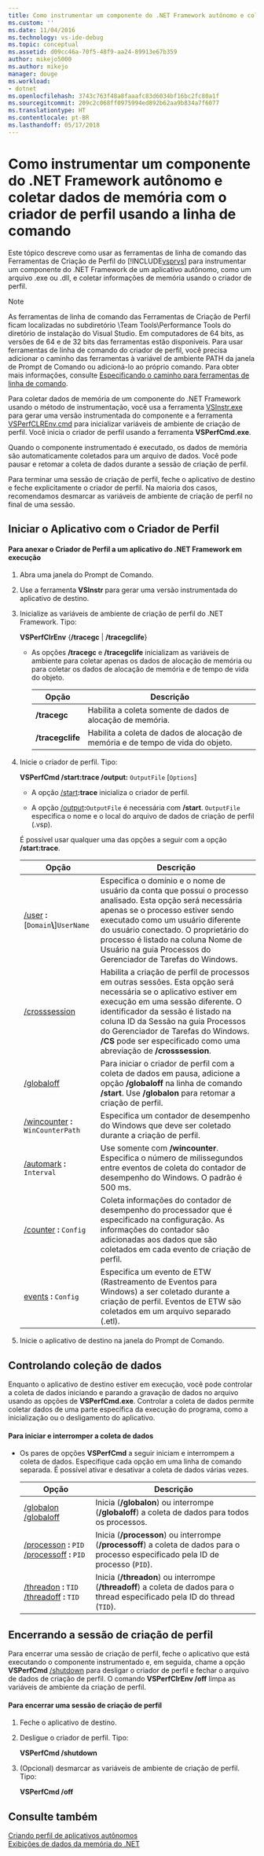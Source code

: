 ```yaml
---
title: Como instrumentar um componente do .NET Framework autônomo e coletar dados de memória com o criador de perfil usando a linha de comando | Microsoft Docs
ms.custom: ''
ms.date: 11/04/2016
ms.technology: vs-ide-debug
ms.topic: conceptual
ms.assetid: d09cc46a-70f5-48f9-aa24-89913e67b359
author: mikejo5000
ms.author: mikejo
manager: douge
ms.workload:
- dotnet
ms.openlocfilehash: 3743c763f48a8faaafc83d6034bf16bc2fc80a1f
ms.sourcegitcommit: 209c2c068ff0975994ed892b62aa9b834a7f6077
ms.translationtype: HT
ms.contentlocale: pt-BR
ms.lasthandoff: 05/17/2018
---
```

# <a name="how-to-instrument-a-stand-alone-net-framework-component-and-collect-memory-data-with-the-profiler-by-using-the-command-line"></a>Como instrumentar um componente do .NET Framework autônomo e coletar dados de memória com o criador de perfil usando a linha de comando
Este tópico descreve como usar as ferramentas de linha de comando das Ferramentas de Criação de Perfil do [!INCLUDE[vsprvs](../code-quality/includes/vsprvs_md.md)] para instrumentar um componente do .NET Framework de um aplicativo autônomo, como um arquivo .exe ou .dll, e coletar informações de memória usando o criador de perfil.  
  
> [!NOTE]
>  As ferramentas de linha de comando das Ferramentas de Criação de Perfil ficam localizadas no subdiretório \Team Tools\Performance Tools do diretório de instalação do Visual Studio. Em computadores de 64 bits, as versões de 64 e de 32 bits das ferramentas estão disponíveis. Para usar ferramentas de linha de comando do criador de perfil, você precisa adicionar o caminho das ferramentas à variável de ambiente PATH da janela de Prompt de Comando ou adicioná-lo ao próprio comando. Para obter mais informações, consulte [Especificando o caminho para ferramentas de linha de comando](../profiling/specifying-the-path-to-profiling-tools-command-line-tools.md).  
  
 Para coletar dados de memória de um componente do .NET Framework usando o método de instrumentação, você usa a ferramenta [VSInstr.exe](../profiling/vsinstr.md) para gerar uma versão instrumentada do componente e a ferramenta [VSPerfCLREnv.cmd](../profiling/vsperfclrenv.md) para inicializar variáveis de ambiente de criação de perfil. Você inicia o criador de perfil usando a ferramenta **VSPerfCmd.exe**.  
  
 Quando o componente instrumentado é executado, os dados de memória são automaticamente coletados para um arquivo de dados. Você pode pausar e retomar a coleta de dados durante a sessão de criação de perfil.  
  
 Para terminar uma sessão de criação de perfil, feche o aplicativo de destino e feche explicitamente o criador de perfil. Na maioria dos casos, recomendamos desmarcar as variáveis de ambiente de criação de perfil no final de uma sessão.  
  
## <a name="starting-the-application-with-the-profiler"></a>Iniciar o Aplicativo com o Criador de Perfil  
  
#### <a name="to-attach-the-profiler-to-a-running-net-framework-application"></a>Para anexar o Criador de Perfil a um aplicativo do .NET Framework em execução  
  
1.  Abra uma janela do Prompt de Comando.  
  
2.  Use a ferramenta **VSInstr** para gerar uma versão instrumentada do aplicativo de destino.  
  
3.  Inicialize as variáveis de ambiente de criação de perfil do .NET Framework. Tipo:  
  
     **VSPerfClrEnv** {**/tracegc** &#124; **/tracegclife**}  
  
    -   As opções **/tracegc** e **/tracegclife** inicializam as variáveis de ambiente para coletar apenas os dados de alocação de memória ou para coletar os dados de alocação de memória e de tempo de vida do objeto.  
  
        |Opção|Descrição|  
        |------------|-----------------|  
        |**/tracegc**|Habilita a coleta somente de dados de alocação de memória.|  
        |**/tracegclife**|Habilita a coleta de dados de alocação de memória e de tempo de vida do objeto.|  
  
4.  Inicie o criador de perfil. Tipo:  
  
     **VSPerfCmd /start:trace /output:** `OutputFile` [`Options`]  
  
    -   A opção [/start](../profiling/start.md)**:trace** inicializa o criador de perfil.  
  
    -   A opção [/output](../profiling/output.md)**:**`OutputFile` é necessária com **/start**. `OutputFile` especifica o nome e o local do arquivo de dados de criação de perfil (.vsp).  
  
     É possível usar qualquer uma das opções a seguir com a opção **/start:trace**.  
  
    |Opção|Descrição|  
    |------------|-----------------|  
    |[/user](../profiling/user-vsperfcmd.md) **:**[`Domain`**\\**]`UserName`|Especifica o domínio e o nome de usuário da conta que possui o processo analisado. Esta opção será necessária apenas se o processo estiver sendo executado como um usuário diferente do usuário conectado. O proprietário do processo é listado na coluna Nome de Usuário na guia Processos do Gerenciador de Tarefas do Windows.|  
    |[/crosssession](../profiling/crosssession.md)|Habilita a criação de perfil de processos em outras sessões. Esta opção será necessária se o aplicativo estiver em execução em uma sessão diferente. O identificador da sessão é listado na coluna ID da Sessão na guia Processos do Gerenciador de Tarefas do Windows. **/CS** pode ser especificado como uma abreviação de **/crosssession**.|  
    |[/globaloff](../profiling/globalon-and-globaloff.md)|Para iniciar o criador de perfil com a coleta de dados em pausa, adicione a opção **/globaloff** na linha de comando **/start**. Use **/globalon** para retomar a criação de perfil.|  
    |[/wincounter](../profiling/wincounter.md) **:** `WinCounterPath`|Especifica um contador de desempenho do Windows que deve ser coletado durante a criação de perfil.|  
    |[/automark](../profiling/automark.md) **:** `Interval`|Use somente com **/wincounter**. Especifica o número de milissegundos entre eventos de coleta do contador de desempenho do Windows. O padrão é 500 ms.|  
    |[/counter](../profiling/counter.md) **:** `Config`|Coleta informações do contador de desempenho do processador que é especificado na configuração. As informações do contador são adicionadas aos dados que são coletados em cada evento de criação de perfil.|  
    |[events](../profiling/events-vsperfcmd.md) **:** `Config`|Especifica um evento de ETW (Rastreamento de Eventos para Windows) a ser coletado durante a criação de perfil. Eventos de ETW são coletados em um arquivo separado (.etl).|  
  
5.  Inicie o aplicativo de destino na janela do Prompt de Comando.  
  
## <a name="controlling-data-collection"></a>Controlando coleção de dados  
 Enquanto o aplicativo de destino estiver em execução, você pode controlar a coleta de dados iniciando e parando a gravação de dados no arquivo usando as opções de **VSPerfCmd.exe**. Controlar a coleta de dados permite coletar dados de uma parte específica da execução do programa, como a inicialização ou o desligamento do aplicativo.  
  
#### <a name="to-start-and-stop-data-collection"></a>Para iniciar e interromper a coleta de dados  
  
-   Os pares de opções **VSPerfCmd** a seguir iniciam e interrompem a coleta de dados. Especifique cada opção em uma linha de comando separada. É possível ativar e desativar a coleta de dados várias vezes.  
  
    |Opção|Descrição|  
    |------------|-----------------|  
    |[/globalon](../profiling/globalon-and-globaloff.md) [/globaloff](../profiling/globalon-and-globaloff.md)|Inicia (**/globalon**) ou interrompe (**/globaloff**) a coleta de dados para todos os processos.|  
    |[/processon](../profiling/processon-and-processoff.md) **:** `PID` [/processoff](../profiling/processon-and-processoff.md) **:** `PID`|Inicia (**/processon**) ou interrompe (**/processoff**) a coleta de dados para o processo especificado pela ID de processo (`PID`).|  
    |[/threadon](../profiling/threadon-and-threadoff.md) **:** `TID` [/threadoff](../profiling/threadon-and-threadoff.md) **:** `TID`|Inicia (**/threadon**) ou interrompe (**/threadoff**) a coleta de dados para o thread especificado pela ID do thread (`TID`).|  
  
## <a name="ending-the-profiling-session"></a>Encerrando a sessão de criação de perfil  
 Para encerrar uma sessão de criação de perfil, feche o aplicativo que está executando o componente instrumentado e, em seguida, chame a opção **VSPerfCmd** [/shutdown](../profiling/shutdown.md) para desligar o criador de perfil e fechar o arquivo de dados de criação de perfil. O comando **VSPerfClrEnv /off** limpa as variáveis de ambiente da criação de perfil.  
  
#### <a name="to-end-a-profiling-session"></a>Para encerrar uma sessão de criação de perfil  
  
1.  Feche o aplicativo de destino.  
  
2.  Desligue o criador de perfil. Tipo:  
  
     **VSPerfCmd /shutdown**  
  
3.  (Opcional) desmarcar as variáveis de ambiente de criação de perfil. Tipo:  
  
     **VSPerfCmd /off**  
  
## <a name="see-also"></a>Consulte também  
 [Criando perfil de aplicativos autônomos](../profiling/command-line-profiling-of-stand-alone-applications.md)   
 [Exibições de dados da memória do .NET](../profiling/dotnet-memory-data-views.md)
